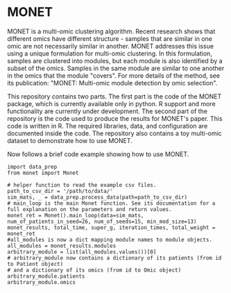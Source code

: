 # MONET
 MONET is a multi-omic clustering algorithm. Recent research shows that different omics have different structure - samples that are similar in one omic are not necessarily similar in another. MONET addresses this issue using a unique formulation for multi-omic clustering. In this formulation, samples are clustered into modules, but each module is also identified by a subset of the omics. Samples in the same module are similar to one another in the omics that the module "covers". For more details of the method, see its publication: "MONET: Multi-omic module detection by omic selection".

This repository contains two parts. The first part is the code of the MONET package, which is currently available only in python. R support and more functionality are currently under development.
The second part of the repository is the code used to produce the results for MONET's paper. This code is written in R. The required libraries, data, and configuration are documented inside the code.
The repository also contains a toy multi-omic dataset to demonstrate how to use MONET.

Now follows a brief code example showing how to use MONET.
```{python}
import data_prep
from monet import Monet

# helper function to read the example csv files.
path_to_csv_dir = '/path/to/data/'
sim_mats, _ = data_prep.process_data(path=path_to_csv_dir)
# main_loop is the main Monet function. See its documentation for a full explanation on the parameters and return values.
monet_ret = Monet().main_loop(data=sim_mats, num_of_patients_in_seed=26, num_of_seeds=15, min_mod_size=13)
monet_results, total_time, super_g, iteration_times, total_weight = monet_ret
#all_modules is now a dict mapping module names to module objects.
all_modules = monet_results.modules
arbitrary_module = list(all_modules.values())[0]
# arbitrary_module now contains a dictionary of its patients (from id to Patient object)
# and a dictionary of its omics (from id to Omic object)
arbitrary_module.patients
arbitrary_module.omics
```

